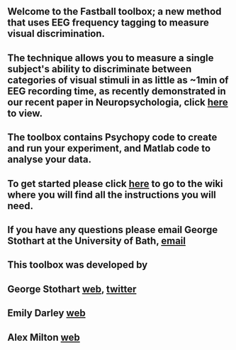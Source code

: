 ## Welcome to the Fastball toolbox; a new method that uses EEG frequency tagging to measure visual discrimination.

## The technique allows you to measure a single subject's ability to discriminate between categories of visual stimuli in as little as ~1min of EEG recording time, as recently demonstrated in our recent paper in Neuropsychologia, click <a href="http://www.sciencedirect.com/science/article/pii/S0028393217302002">here</a> to view.

## The toolbox contains Psychopy code to create and run your experiment, and Matlab code to analyse your data. 

## To get started please click <a href="https://github.com/gstothart/Fastball/wiki">here</a> to go to the wiki where you will find all the instructions you will need.

## If you have any questions please email George Stothart at the University of Bath, <a href="G.Stothart@bath.ac.uk">email</a>

## This toolbox was developed by

## George Stothart <a href="http://www.bath.ac.uk/psychology/staff/george-stothart/index.html">web</a>,  <a href= "https://twitter.com/GStothart">twitter</a>
## Emily Darley <a href="http://www.bris.ac.uk/expsych/people/emily-j-darley/index.html">web</a>
## Alex Milton <a href="https://www.southampton.ac.uk/psychology/about/staff/amm1a15.page">web</a>































